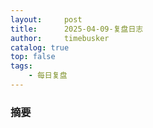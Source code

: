 ```yaml
---
layout:     post
title:      2025-04-09-复盘日志
author:     timebusker
catalog: true
top: false
tags:
    - 每日复盘
---
```

### 摘要





